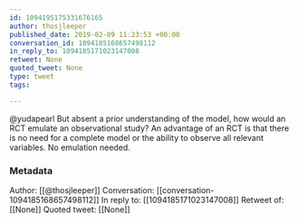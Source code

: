 ```yaml
---
id: 1094195175331676165
author: thosjleeper
published_date: 2019-02-09 11:23:53 +00:00
conversation_id: 1094185168657498112
in_reply_to: 1094185171023147008
retweet: None
quoted_tweet: None
type: tweet
tags:

---
```


@yudapearl But absent a prior understanding of the model, how would an RCT emulate an observational study? An advantage of an RCT is that there is no need for a complete model or the ability to observe all relevant variables. No emulation needed.

### Metadata

Author: [[@thosjleeper]]
Conversation: [[conversation-1094185168657498112]]
In reply to: [[1094185171023147008]]
Retweet of: [[None]]
Quoted tweet: [[None]]
